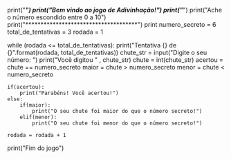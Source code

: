 print("*************************************")
print("Bem vindo ao jogo de Adivinhação!")
print("*************************************")
print("Ache o número escondido entre 0 a 10")
print("*************************************")
print
numero_secreto = 6
total_de_tentativas = 3
rodada = 1

while (rodada <= total_de_tentativas):
    print("Tentativa {} de {}".format(rodada, total_de_tentativas))
    chute_str = input("Digite o seu número: ")
    print("Você digitou " , chute_str)
    chute = int(chute_str)
    acertou = chute == numero_secreto
    maior = chute > numero_secreto
    menor = chute < numero_secreto

    if(acertou):
        print("Parabéns! Você acertou!")
    else:
        if(maior):
            print("O seu chute foi maior do que o número secreto!")
        elif(menor):
            print("O seu chute foi menor do que o número secreto!")

    rodada = rodada + 1

print("Fim do jogo")
